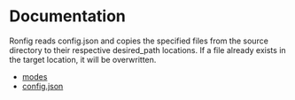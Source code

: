 # Documentation

Ronfig reads config.json and copies the specified files from the source directory to their respective desired_path locations. If a file already exists in the target location, it will be overwritten.

* [modes](modes.md)
* [config.json](config.json.md)
